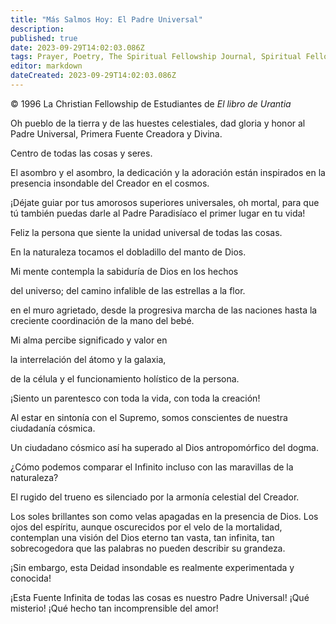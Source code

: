 ```yaml
---
title: "Más Salmos Hoy: El Padre Universal"
description: 
published: true
date: 2023-09-29T14:02:03.086Z
tags: Prayer, Poetry, The Spiritual Fellowship Journal, Spiritual Fellowship, article
editor: markdown
dateCreated: 2023-09-29T14:02:03.086Z
---
```


<p class="v-card v-sheet theme--light grey lighten-3 px-2">© 1996 La Christian Fellowship de Estudiantes de <i>El libro de Urantia</i></p>


Oh pueblo de la tierra y de las huestes celestiales, dad gloria y honor al Padre Universal, Primera Fuente Creadora y Divina.

Centro de todas las cosas y seres.

El asombro y el asombro, la dedicación y la adoración están inspirados en la presencia insondable del Creador en el cosmos.

¡Déjate guiar por tus amorosos superiores universales, oh mortal, para que tú también puedas darle al Padre Paradisíaco el primer lugar en tu vida!

Feliz la persona que siente la unidad universal de todas las cosas.

En la naturaleza tocamos el dobladillo del manto de Dios.

Mi mente contempla la sabiduría de Dios en los hechos

del universo; del camino infalible de las estrellas a la flor.

en el muro agrietado, desde la progresiva marcha de las naciones hasta la creciente coordinación de la mano del bebé.

Mi alma percibe significado y valor en

la interrelación del átomo y la galaxia,

de la célula y el funcionamiento holístico de la persona.

¡Siento un parentesco con toda la vida, con toda la creación!

Al estar en sintonía con el Supremo, somos conscientes de nuestra ciudadanía cósmica.

Un ciudadano cósmico así ha superado al Dios antropomórfico del dogma.

¿Cómo podemos comparar el Infinito incluso con las maravillas de la naturaleza?

El rugido del trueno es silenciado por la armonía celestial del Creador.

Los soles brillantes son como velas apagadas en la presencia de Dios. Los ojos del espíritu, aunque oscurecidos por el velo de la mortalidad, contemplan una visión del Dios eterno tan vasta, tan infinita, tan sobrecogedora que las palabras no pueden describir su grandeza.

¡Sin embargo, esta Deidad insondable es realmente experimentada y conocida!

¡Esta Fuente Infinita de todas las cosas es nuestro Padre Universal! ¡Qué misterio! ¡Qué hecho tan incomprensible del amor!

